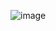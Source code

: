 ![image](https://user-images.githubusercontent.com/113822588/204129655-5126ce23-b890-43bf-98eb-ff34169dbd24.png)

